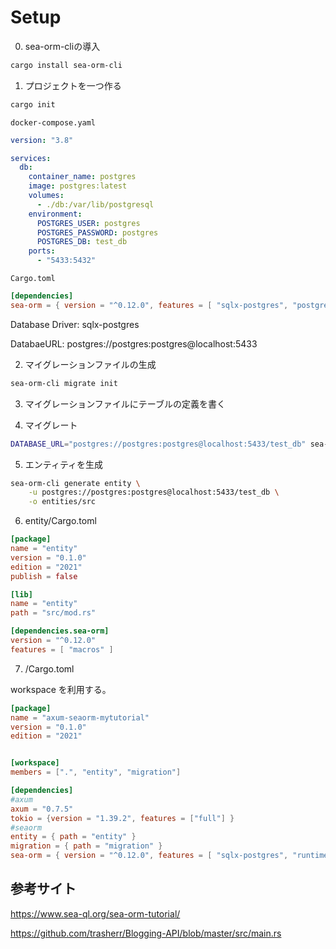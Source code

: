 # Setup

0. sea-orm-cliの導入

```sh
cargo install sea-orm-cli
```

1. プロジェクトを一つ作る

```sh
cargo init
```

`docker-compose.yaml`

```yaml
version: "3.8"

services:
  db:
    container_name: postgres
    image: postgres:latest
    volumes:
      - ./db:/var/lib/postgresql
    environment:
      POSTGRES_USER: postgres
      POSTGRES_PASSWORD: postgres
      POSTGRES_DB: test_db
    ports:
      - "5433:5432"
```

`Cargo.toml`

```toml
[dependencies]
sea-orm = { version = "^0.12.0", features = [ "sqlx-postgres", "postgres://postgres:postgres@localhost:5433", "macros" ] }
```

Database Driver: sqlx-postgres

DatabaeURL: postgres://postgres:postgres@localhost:5433

2. マイグレーションファイルの生成

```sh
sea-orm-cli migrate init
```

3. マイグレーションファイルにテーブルの定義を書く

4. マイグレート

```sh
DATABASE_URL="postgres://postgres:postgres@localhost:5433/test_db" sea-orm-cli migrate refresh
```

5. エンティティを生成

```sh
sea-orm-cli generate entity \
    -u postgres://postgres:postgres@localhost:5433/test_db \
    -o entities/src
```

6. entity/Cargo.toml

```toml
[package]
name = "entity"
version = "0.1.0"
edition = "2021"
publish = false

[lib]
name = "entity"
path = "src/mod.rs"

[dependencies.sea-orm]
version = "^0.12.0"
features = [ "macros" ]
```

7. /Cargo.toml

workspace を利用する。

```toml
[package]
name = "axum-seaorm-mytutorial"
version = "0.1.0"
edition = "2021"


[workspace]
members = [".", "entity", "migration"]

[dependencies]
#axum
axum = "0.7.5"
tokio = {version = "1.39.2", features = ["full"] }
#seaorm
entity = { path = "entity" }
migration = { path = "migration" }
sea-orm = { version = "^0.12.0", features = [ "sqlx-postgres", "runtime-tokio-native-tls", "macros" ] }
```

## 参考サイト

https://www.sea-ql.org/sea-orm-tutorial/

https://github.com/trasherr/Blogging-API/blob/master/src/main.rs
